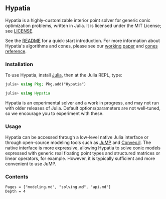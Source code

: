 ## Hypatia

Hypatia is a highly-customizable interior point solver for generic conic optimization problems, written in Julia.
It is licensed under the MIT License; see [LICENSE](https://github.com/chriscoey/Hypatia.jl/blob/master/LICENSE.md).

See the [README](https://github.com/chriscoey/Hypatia.jl/blob/master/README.md) for a quick-start introduction.
For more information about Hypatia's algorithms and cones, please see our [working paper](https://arxiv.org/abs/2005.01136) and [cones reference](https://github.com/chriscoey/Hypatia.jl/wiki/files/coneref.pdf).

### Installation

To use Hypatia, install [Julia](https://github.com/JuliaLang/julia), then at the Julia REPL, type:
```julia
julia> using Pkg; Pkg.add("Hypatia")

julia> using Hypatia
```
Hypatia is an experimental solver and a work in progress, and may not run with older releases of Julia.
Default options/parameters are not well-tuned, so we encourage you to experiment with these.

### Usage

Hypatia can be accessed through a low-level native Julia interface or through open-source modeling tools such as [JuMP](https://github.com/jump-dev/JuMP.jl) and [Convex.jl](https://github.com/jump-dev/Convex.jl).
The native interface is more expressive, allowing Hypatia to solve conic models expressed with generic real floating point types and structured matrices or linear operators, for example.
However, it is typically sufficient and more convenient to use JuMP.

### Contents

```@contents
Pages = ["modeling.md", "solving.md", "api.md"]
Depth = 4
```
